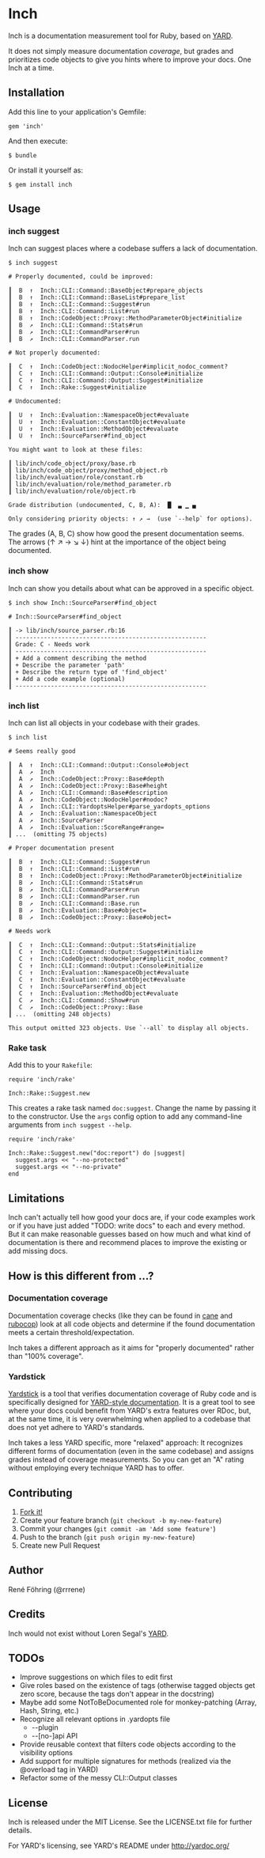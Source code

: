 # Inch

Inch is a documentation measurement tool for Ruby, based on
[YARD](http://yardoc.org/).

It does not simply measure documentation *coverage*, but grades and
prioritizes code objects to give you hints where to improve your docs.
One Inch at a time.


## Installation

Add this line to your application's Gemfile:

    gem 'inch'

And then execute:

    $ bundle

Or install it yourself as:

    $ gem install inch


## Usage

### inch suggest

Inch can suggest places where a codebase suffers a lack of documentation.

    $ inch suggest

    # Properly documented, could be improved:

    ┃  B  ↑  Inch::CLI::Command::BaseObject#prepare_objects
    ┃  B  ↑  Inch::CLI::Command::BaseList#prepare_list
    ┃  B  ↑  Inch::CLI::Command::Suggest#run
    ┃  B  ↑  Inch::CLI::Command::List#run
    ┃  B  ↑  Inch::CodeObject::Proxy::MethodParameterObject#initialize
    ┃  B  ↗  Inch::CLI::Command::Stats#run
    ┃  B  ↗  Inch::CLI::CommandParser#run
    ┃  B  ↗  Inch::CLI::CommandParser.run

    # Not properly documented:

    ┃  C  ↑  Inch::CodeObject::NodocHelper#implicit_nodoc_comment?
    ┃  C  ↑  Inch::CLI::Command::Output::Console#initialize
    ┃  C  ↑  Inch::CLI::Command::Output::Suggest#initialize
    ┃  C  ↑  Inch::Rake::Suggest#initialize

    # Undocumented:

    ┃  U  ↑  Inch::Evaluation::NamespaceObject#evaluate
    ┃  U  ↑  Inch::Evaluation::ConstantObject#evaluate
    ┃  U  ↑  Inch::Evaluation::MethodObject#evaluate
    ┃  U  ↑  Inch::SourceParser#find_object

    You might want to look at these files:

    ┃ lib/inch/code_object/proxy/base.rb
    ┃ lib/inch/code_object/proxy/method_object.rb
    ┃ lib/inch/evaluation/role/constant.rb
    ┃ lib/inch/evaluation/role/method_parameter.rb
    ┃ lib/inch/evaluation/role/object.rb

    Grade distribution (undocumented, C, B, A):  █  ▃ ▁ ▄

    Only considering priority objects: ↑ ↗ →  (use `--help` for options).

The grades (A, B, C) show how good the present documentation seems.
The arrows (↑ ↗ → ↘ ↓) hint at the importance of the object being documented.


### inch show

Inch can show you details about what can be approved in a specific object.

    $ inch show Inch::SourceParser#find_object

    # Inch::SourceParser#find_object

    ┃ -> lib/inch/source_parser.rb:16
    ┃ ------------------------------------------------------
    ┃ Grade: C - Needs work
    ┃ ------------------------------------------------------
    ┃ + Add a comment describing the method
    ┃ + Describe the parameter 'path'
    ┃ + Describe the return type of 'find_object'
    ┃ + Add a code example (optional)
    ┃ ------------------------------------------------------


### inch list

Inch can list all objects in your codebase with their grades.

    $ inch list

    # Seems really good

    ┃  A  ↑  Inch::CLI::Command::Output::Console#object
    ┃  A  ↗  Inch
    ┃  A  ↗  Inch::CodeObject::Proxy::Base#depth
    ┃  A  ↗  Inch::CodeObject::Proxy::Base#height
    ┃  A  ↗  Inch::CLI::Command::Base#description
    ┃  A  ↗  Inch::CodeObject::NodocHelper#nodoc?
    ┃  A  ↗  Inch::CLI::YardoptsHelper#parse_yardopts_options
    ┃  A  ↗  Inch::Evaluation::NamespaceObject
    ┃  A  ↗  Inch::SourceParser
    ┃  A  ↗  Inch::Evaluation::ScoreRange#range=
    ┃ ...  (omitting 75 objects)

    # Proper documentation present

    ┃  B  ↑  Inch::CLI::Command::Suggest#run
    ┃  B  ↑  Inch::CLI::Command::List#run
    ┃  B  ↑  Inch::CodeObject::Proxy::MethodParameterObject#initialize
    ┃  B  ↗  Inch::CLI::Command::Stats#run
    ┃  B  ↗  Inch::CLI::CommandParser#run
    ┃  B  ↗  Inch::CLI::CommandParser.run
    ┃  B  ↗  Inch::CLI::Command::Base.run
    ┃  B  ↗  Inch::Evaluation::Base#object=
    ┃  B  ↗  Inch::CodeObject::Proxy::Base#object=

    # Needs work

    ┃  C  ↑  Inch::CLI::Command::Output::Stats#initialize
    ┃  C  ↑  Inch::CLI::Command::Output::Suggest#initialize
    ┃  C  ↑  Inch::CodeObject::NodocHelper#implicit_nodoc_comment?
    ┃  C  ↑  Inch::CLI::Command::Output::Console#initialize
    ┃  C  ↑  Inch::Evaluation::NamespaceObject#evaluate
    ┃  C  ↑  Inch::Evaluation::ConstantObject#evaluate
    ┃  C  ↑  Inch::SourceParser#find_object
    ┃  C  ↑  Inch::Evaluation::MethodObject#evaluate
    ┃  C  ↗  Inch::CLI::Command::Show#run
    ┃  C  ↗  Inch::CodeObject::Proxy::Base
    ┃ ...  (omitting 248 objects)

    This output omitted 323 objects. Use `--all` to display all objects.


### Rake task

Add this to your `Rakefile`:

    require 'inch/rake'

    Inch::Rake::Suggest.new

This creates a rake task named `doc:suggest`. Change the name by passing it to the constructor. Use the `args` config option to add any command-line arguments from `inch suggest --help`.

    require 'inch/rake'

    Inch::Rake::Suggest.new("doc:report") do |suggest|
      suggest.args << "--no-protected"
      suggest.args << "--no-private"
    end


## Limitations

Inch can't actually tell how good your docs are, if your code examples work
or if you have just added "TODO: write docs" to each and every method. But
it can make reasonable guesses based on how much and what kind of
documentation is there and recommend places to improve the existing or add
missing docs.


## How is this different from ...?

### Documentation coverage

Documentation coverage checks (like they can be found in
[cane](https://github.com/square/cane) and
[rubocop](https://github.com/bbatsov/rubocop)) look at all code objects and
determine if the found documentation meets a certain threshold/expectation.

Inch takes a different approach as it aims for "properly documented" rather
than "100% coverage".

### Yardstick

[Yardstick](https://github.com/dkubb/yardstick) is a tool that verifies
documentation coverage of Ruby code and is specifically designed for
[YARD-style documentation](http://yardoc.org/). It is a great tool to see
where your docs could benefit from YARD's extra features over RDoc, but, at
the same time, it is very overwhelming when applied to a codebase that does
not yet adhere to YARD's standards.

Inch takes a less YARD specific, more "relaxed" approach: It recognizes
different forms of documentation (even in the same codebase) and assigns
grades instead of coverage measurements. So you can get an "A" rating without
employing every technique YARD has to offer.


## Contributing

1. [Fork it!](http://github.com/rrrene/inch/fork)
2. Create your feature branch (`git checkout -b my-new-feature`)
3. Commit your changes (`git commit -am 'Add some feature'`)
4. Push to the branch (`git push origin my-new-feature`)
5. Create new Pull Request


## Author

René Föhring (@rrrene)


## Credits

Inch would not exist without Loren Segal's [YARD](http://yardoc.org/).


## TODOs

* Improve suggestions on which files to edit first
* Give roles based on the existence of tags (otherwise tagged objects get
  zero score, because the tags don't appear in the docstring)
* Maybe add some NotToBeDocumented role for monkey-patching (Array, Hash,
  String, etc.)
* Recognize all relevant options in .yardopts file
  * --plugin
  * --[no-]api API
* Provide reusable context that filters code objects according to the
  visibility options
* Add support for multiple signatures for methods
  (realized via the @overload tag in YARD)
* Refactor some of the messy CLI::Output classes

## License

Inch is released under the MIT License. See the LICENSE.txt file for further
details.

For YARD's licensing, see YARD's README under http://yardoc.org/
